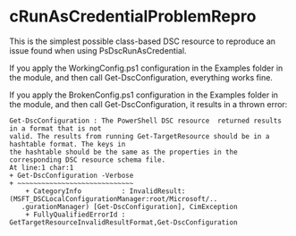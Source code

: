# cRunAsCredentialProblemRepro

This is the simplest possible class-based DSC resource to reproduce an issue found when using PsDscRunAsCredential.

If you apply the WorkingConfig.ps1 configuration in the Examples folder in the module, and then call Get-DscConfiguration, everything works fine.

If you apply the BrokenConfig.ps1 configuration in the Examples folder in the module, and then call Get-DscConfiguration, it results in a thrown error:

````
Get-DscConfiguration : The PowerShell DSC resource  returned results in a format that is not 
valid. The results from running Get-TargetResource should be in a hashtable format. The keys in 
the hashtable should be the same as the properties in the corresponding DSC resource schema file.
At line:1 char:1
+ Get-DscConfiguration -Verbose
+ ~~~~~~~~~~~~~~~~~~~~~~~~~~~~~
    + CategoryInfo          : InvalidResult: (MSFT_DSCLocalConfigurationManager:root/Microsoft/.. 
   .gurationManager) [Get-DscConfiguration], CimException
    + FullyQualifiedErrorId : GetTargetResourceInvalidResultFormat,Get-DscConfiguration
````
